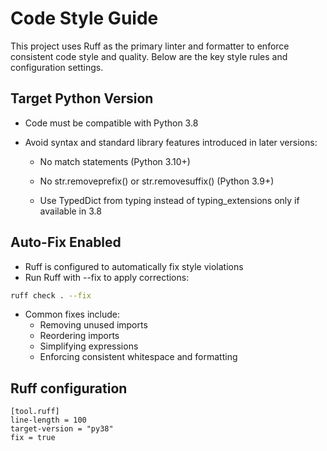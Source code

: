 # Code Style Guide

This project uses Ruff as the primary linter and formatter to enforce consistent code style and quality. Below are the key style rules and configuration settings.

## Target Python Version
- Code must be compatible with Python 3.8

- Avoid syntax and standard library features introduced in later versions:

  - No match statements (Python 3.10+)

  - No str.removeprefix() or str.removesuffix() (Python 3.9+)

  - Use TypedDict from typing instead of typing_extensions only if available in 3.8

## Auto-Fix Enabled
- Ruff is configured to automatically fix style violations
- Run Ruff with --fix to apply corrections:

``` bash
ruff check . --fix
```
- Common fixes include:
  - Removing unused imports
  - Reordering imports
  - Simplifying expressions
  - Enforcing consistent whitespace and formatting

## Ruff configuration
```
[tool.ruff]
line-length = 100
target-version = "py38"
fix = true
```
